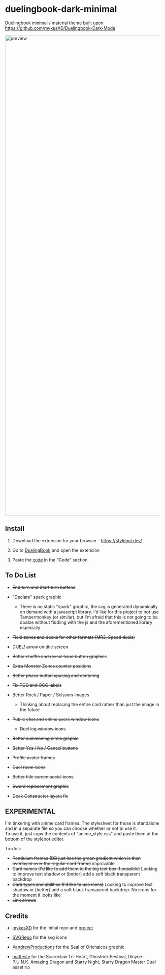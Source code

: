 # duelingbook-dark-minimal
Duelingbook minimal / material theme built upon https://github.com/mykesXD/Duelingbook-Dark-Mode

<img width="1553" alt="preview" src="https://user-images.githubusercontent.com/37403330/212520191-90662cc7-7c04-44c9-91d4-046ab5cb5426.png">


## Install

1. Download the extension for your browser - https://stylebot.dev/

2. Go to <a href="https://duelingbook.com">DuelingBook</a> and open the extension

3. Paste the <a href="https://raw.githubusercontent.com/QuotedTF/duelingbook-dark-minimal/main/duelingbook.css">code</a> in the "Code" section

## To Do List

 * ~~End turn and Start turn buttons~~
 
 * "Declare" spark graphic
   * There is no static "spark" graphic, the svg is generated dynamically on demand with a javascript library. I'd like for this project to not use Tampermonkey (or similar), but I'm afraid that this is not going to be doable without fiddling with the js and the aforementioned library especially
 
 * ~~Field zones and decks for other formats (MR3, Speed duels)~~
 
 * ~~DUEL! arrow on title screen~~
 
 * ~~Better shuffle and reveal hand button graphics~~
 
 * ~~Extra Monster Zones counter positions~~
 
 * ~~Better phase button spacing and centering~~
 
 * ~~Fix TCG and OCG labels~~
 
 * ~~Better Rock / Paper / Scissors images~~
   * Thinking about replacing the entire card rather than just the image in the future
 
 * ~~Public chat and online users window icons~~
   * ~~Duel log window icons~~
 
 * ~~Better summoning circle graphic~~
 
 * ~~Better Yes / No / Cancel buttons~~
 
 * ~~Profile avatar frames~~
 
 * ~~Duel room icons~~
 
 * ~~Better title screen social icons~~
 
 * ~~Sword replacement graphic~~

 * ~~Deck Constructor layout fix~~
 
## EXPERIMENTAL

I'm tinkering with anime card frames. The stylesheet for those is standalone and in a separate file so you can choose whether or not to use it.  
To use it, just copy the contents of "anime_style.css" and paste them at the bottom of the stylebot editor.

To-dos:
 * ~~Pendulum frames (DB just has the green gradient which is then overlayed over the regular card frame)~~ improvable
 * ~~Card names (I'd like to add them to the big text box if possible)~~ Looking to improve text shadow or (better) add a soft black transparent backdrop
 * ~~Card types and abilities (I'd like to use icons)~~ Looking to improve text shadow or (better) add a soft black transparent backdrop. No icons for the moment it looks like
 * ~~Link arrows~~

## Credits

 * <a href="https://github.com/mykesXD">mykesXD</a> for the initial repo and <a href="https://github.com/mykesXD/Duelingbook-Dark-Mode">project</a>

 * <a href="https://www.svgrepo.com">SVGRepo</a> for the svg icons
 
 * <a href="https://www.deviantart.com/xandrewproductions/art/The-Seal-of-Orichalcos-PNG3-For-Card-Art-763330028">XandrewProductions</a> for the Seal of Orichalcos graphic
 
 * <a href="https://www.deviantart.com/matteste">matteste</a> for the Scareclaw Tri-Heart, Ghostrick Festival, Ukiyoe-P.U.N.K. Amazing Dragon and Starry Night, Starry Dragon Master Duel asset rip
